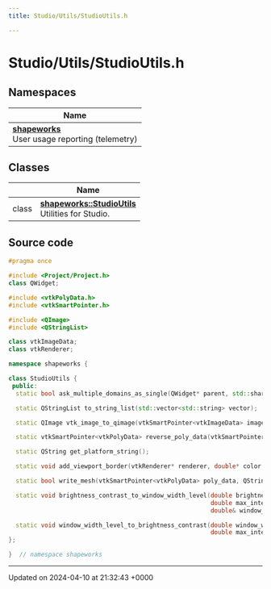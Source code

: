 ```yaml
---
title: Studio/Utils/StudioUtils.h

---
```


# Studio/Utils/StudioUtils.h



## Namespaces

| Name           |
| -------------- |
| **[shapeworks](../Namespaces/namespaceshapeworks.md)** <br>User usage reporting (telemetry)  |

## Classes

|                | Name           |
| -------------- | -------------- |
| class | **[shapeworks::StudioUtils](../Classes/classshapeworks_1_1StudioUtils.md)** <br>Utilities for Studio.  |




## Source code

```cpp
#pragma once

#include <Project/Project.h>
class QWidget;

#include <vtkPolyData.h>
#include <vtkSmartPointer.h>

#include <QImage>
#include <QStringList>

class vtkImageData;
class vtkRenderer;

namespace shapeworks {

class StudioUtils {
 public:
  static bool ask_multiple_domains_as_single(QWidget* parent, std::shared_ptr<Project> project);

  static QStringList to_string_list(std::vector<std::string> vector);

  static QImage vtk_image_to_qimage(vtkSmartPointer<vtkImageData> image_data);

  static vtkSmartPointer<vtkPolyData> reverse_poly_data(vtkSmartPointer<vtkPolyData> poly_data);

  static QString get_platform_string();

  static void add_viewport_border(vtkRenderer* renderer, double* color, double line_width = 6.0);

  static bool write_mesh(vtkSmartPointer<vtkPolyData> poly_data, QString filename);

  static void brightness_contrast_to_window_width_level(double brightness, double contrast, double min_intensity,
                                                        double max_intensity, double& window_width,
                                                        double& window_level);

  static void window_width_level_to_brightness_contrast(double window_width, double window_level, double min_intensity,
                                                        double max_intensity, double& brightness, double& contrast);
};

}  // namespace shapeworks
```


-------------------------------

Updated on 2024-04-10 at 21:32:43 +0000
